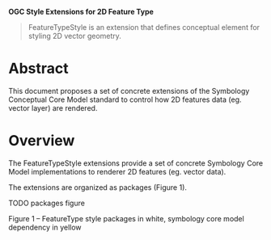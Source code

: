 

**OGC Style Extensions for 2D Feature Type**

> FeatureTypeStyle is an extension that defines conceptual element for styling 2D vector geometry. 



# Abstract

This document proposes a set of concrete extensions of the Symbology Conceptual Core Model standard to control how 2D features data (eg. vector layer) are rendered.



# Overview



The FeatureTypeStyle extensions provide a set of concrete Symbology Core Model implementations to renderer 2D features (eg. vector data). 

The extensions are organized as packages (Figure 1).



TODO packages figure



Figure 1 – FeatureType style packages in white, symbology core model dependency in yellow